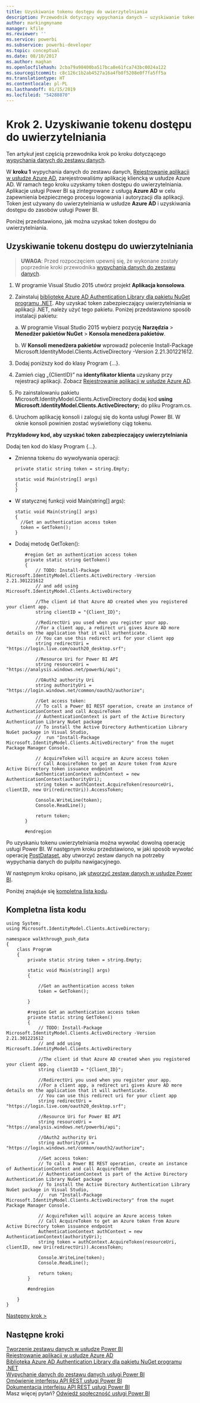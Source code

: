 ```yaml
---
title: Uzyskiwanie tokenu dostępu do uwierzytelniania
description: Przewodnik dotyczący wypychania danych — uzyskiwanie tokenu dostępu do uwierzytelniania
author: markingmyname
manager: kfile
ms.reviewer: ''
ms.service: powerbi
ms.subservice: powerbi-developer
ms.topic: conceptual
ms.date: 08/10/2017
ms.author: maghan
ms.openlocfilehash: 2cba79a98400ba517bca8e61fca743bc0024a122
ms.sourcegitcommit: c8c126c1b2ab4527a16a4fb8f5208e0f7fa5ff5a
ms.translationtype: HT
ms.contentlocale: pl-PL
ms.lasthandoff: 01/15/2019
ms.locfileid: "54288870"
---
```

# <a name="step-2-get-an-authentication-access-token"></a>Krok 2. Uzyskiwanie tokenu dostępu do uwierzytelniania
Ten artykuł jest częścią przewodnika krok po kroku dotyczącego [wypychania danych do zestawu danych](walkthrough-push-data.md).

W **kroku 1** wypychania danych do zestawu danych, [Rejestrowanie aplikacji w usłudze Azure AD](walkthrough-push-data-register-app-with-azure-ad.md), zarejestrowaliśmy aplikację kliencką w usłudze Azure AD. W ramach tego kroku uzyskamy token dostępu do uwierzytelniania. Aplikacje usługi Power BI są zintegrowane z usługą **Azure AD** w celu zapewnienia bezpiecznego procesu logowania i autoryzacji dla aplikacji. Token jest używany do uwierzytelniania w usłudze **Azure AD** i uzyskiwania dostępu do zasobów usługi Power BI.

Poniżej przedstawiono, jak można uzyskać token dostępu do uwierzytelniania.

## <a name="get-an-authentication-access-token"></a>Uzyskiwanie tokenu dostępu do uwierzytelniania
> **UWAGA**: Przed rozpoczęciem upewnij się, że wykonane zostały poprzednie kroki przewodnika [wypychania danych do zestawu danych](walkthrough-push-data.md).
> 
> 

1. W programie Visual Studio 2015 utwórz projekt **Aplikacja konsolowa**.
2. Zainstaluj [bibliotekę Azure AD Authentication Library dla pakietu NuGet programu .NET](https://www.nuget.org/packages/Microsoft.IdentityModel.Clients.ActiveDirectory/). Aby uzyskać token zabezpieczający uwierzytelniania w aplikacji .NET, należy użyć tego pakietu. Poniżej przedstawiono sposób instalacji pakietu:
   
     a. W programie Visual Studio 2015 wybierz pozycję **Narzędzia** > **Menedżer pakietów NuGet** > **Konsola menedżera pakietów**.
   
     b. W **Konsoli menedżera pakietów** wprowadź polecenie Install-Package Microsoft.IdentityModel.Clients.ActiveDirectory -Version 2.21.301221612.
3. Dodaj poniższy kod do klasy Program {...}.
4. Zamień ciąg „{ClientID}” na **identyfikator klienta** uzyskany przy rejestracji aplikacji. Zobacz [Rejestrowanie aplikacji w usłudze Azure AD](walkthrough-push-data-register-app-with-azure-ad.md).
5. Po zainstalowaniu pakietu Microsoft.IdentityModel.Clients.ActiveDirectory dodaj kod **using Microsoft.IdentityModel.Clients.ActiveDirectory;** do pliku Program.cs.
6. Uruchom aplikację konsoli i zaloguj się do konta usługi Power BI. W oknie konsoli powinien zostać wyświetlony ciąg tokenu.

**Przykładowy kod, aby uzyskać token zabezpieczający uwierzytelniania**

Dodaj ten kod do klasy Program {...}.

* Zmienna tokenu do wywoływania operacji:
  
  ```
  private static string token = string.Empty;
  
  static void Main(string[] args)
  {
  }
  ```
* W statycznej funkcji void Main(string[] args):
  
  ```
  static void Main(string[] args)
  {
    //Get an authentication access token
    token = GetToken();
  }
  ```
* Dodaj metodę GetToken():

```
       #region Get an authentication access token
       private static string GetToken()
       {
           // TODO: Install-Package Microsoft.IdentityModel.Clients.ActiveDirectory -Version 2.21.301221612
           // and add using Microsoft.IdentityModel.Clients.ActiveDirectory

           //The client id that Azure AD created when you registered your client app.
           string clientID = "{Client_ID}";

           //RedirectUri you used when you register your app.
           //For a client app, a redirect uri gives Azure AD more details on the application that it will authenticate.
           // You can use this redirect uri for your client app
           string redirectUri = "https://login.live.com/oauth20_desktop.srf";

           //Resource Uri for Power BI API
           string resourceUri = "https://analysis.windows.net/powerbi/api";

           //OAuth2 authority Uri
           string authorityUri = "https://login.windows.net/common/oauth2/authorize";

           //Get access token:
           // To call a Power BI REST operation, create an instance of AuthenticationContext and call AcquireToken
           // AuthenticationContext is part of the Active Directory Authentication Library NuGet package
           // To install the Active Directory Authentication Library NuGet package in Visual Studio,
           //  run "Install-Package Microsoft.IdentityModel.Clients.ActiveDirectory" from the nuget Package Manager Console.

           // AcquireToken will acquire an Azure access token
           // Call AcquireToken to get an Azure token from Azure Active Directory token issuance endpoint
           AuthenticationContext authContext = new AuthenticationContext(authorityUri);
           string token = authContext.AcquireToken(resourceUri, clientID, new Uri(redirectUri)).AccessToken;

           Console.WriteLine(token);
           Console.ReadLine();

           return token;
       }

       #endregion
```

Po uzyskaniu tokenu uwierzytelniania można wywołać dowolną operację usługi Power BI. W następnym kroku przedstawiono, w jaki sposób wywołać operację [PostDataset](https://docs.microsoft.com/rest/api/power-bi/pushdatasets), aby utworzyć zestaw danych na potrzeby wypychania danych do pulpitu nawigacyjnego.

W następnym kroku opisano, jak [utworzyć zestaw danych w usłudze Power BI](walkthrough-push-data-create-dataset.md).

Poniżej znajduje się [kompletna lista kodu](#code).

<a name="code"/>

## <a name="complete-code-listing"></a>Kompletna lista kodu
    using System;
    using Microsoft.IdentityModel.Clients.ActiveDirectory;

    namespace walkthrough_push_data
    {
        class Program
        {
            private static string token = string.Empty;

            static void Main(string[] args)
            {

                //Get an authentication access token
                token = GetToken();

            }

            #region Get an authentication access token
            private static string GetToken()
            {
                // TODO: Install-Package Microsoft.IdentityModel.Clients.ActiveDirectory -Version 2.21.301221612
                // and add using Microsoft.IdentityModel.Clients.ActiveDirectory

                //The client id that Azure AD created when you registered your client app.
                string clientID = "{Client_ID}";

                //RedirectUri you used when you register your app.
                //For a client app, a redirect uri gives Azure AD more details on the application that it will authenticate.
                // You can use this redirect uri for your client app
                string redirectUri = "https://login.live.com/oauth20_desktop.srf";

                //Resource Uri for Power BI API
                string resourceUri = "https://analysis.windows.net/powerbi/api";

                //OAuth2 authority Uri
                string authorityUri = "https://login.windows.net/common/oauth2/authorize";

                //Get access token:
                // To call a Power BI REST operation, create an instance of AuthenticationContext and call AcquireToken
                // AuthenticationContext is part of the Active Directory Authentication Library NuGet package
                // To install the Active Directory Authentication Library NuGet package in Visual Studio,
                //  run "Install-Package Microsoft.IdentityModel.Clients.ActiveDirectory" from the nuget Package Manager Console.

                // AcquireToken will acquire an Azure access token
                // Call AcquireToken to get an Azure token from Azure Active Directory token issuance endpoint
                AuthenticationContext authContext = new AuthenticationContext(authorityUri);
                string token = authContext.AcquireToken(resourceUri, clientID, new Uri(redirectUri)).AccessToken;

                Console.WriteLine(token);
                Console.ReadLine();

                return token;
            }

            #endregion

        }
    }


[Następny krok >](walkthrough-push-data-create-dataset.md)

## <a name="next-steps"></a>Następne kroki
[Tworzenie zestawu danych w usłudze Power BI](walkthrough-push-data-create-dataset.md)  
[Rejestrowanie aplikacji w usłudze Azure AD](walkthrough-push-data-register-app-with-azure-ad.md)  
[Biblioteka Azure AD Authentication Library dla pakietu NuGet programu .NET](https://www.nuget.org/packages/Microsoft.IdentityModel.Clients.ActiveDirectory/)  
[Wypychanie danych do zestawu danych usługi Power BI](walkthrough-push-data.md)  
[Omówienie interfejsu API REST usługi Power BI](overview-of-power-bi-rest-api.md)  
[Dokumentacja interfejsu API REST usługi Power BI](https://docs.microsoft.com/rest/api/power-bi/)  
Masz więcej pytań? [Odwiedź społeczność usługi Power BI](http://community.powerbi.com/)

